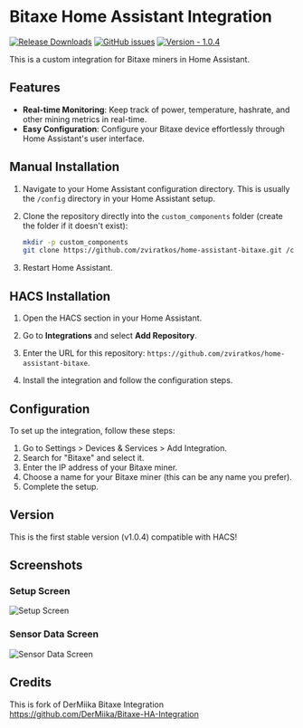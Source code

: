 # Bitaxe Home Assistant Integration

[![Release Downloads](https://img.shields.io/github/downloads/zviratkos/home-assistant-bitaxe/total)](https://github.com/zviratkos/home-assistant-bitaxe/releases)
[![GitHub issues](https://img.shields.io/github/issues/zviratkos/home-assistant-bitaxe)](https://github.com/zviratkos/home-assistant-bitaxe/issues)
[![Version - 1.0.4](https://img.shields.io/badge/version-1.0.4-blue)](https://github.com/zviratkos/home-assistant-bitaxe/releases)

This is a custom integration for Bitaxe miners in Home Assistant.

## Features

- **Real-time Monitoring**: Keep track of power, temperature, hashrate, and other mining metrics in real-time.
- **Easy Configuration**: Configure your Bitaxe device effortlessly through Home Assistant's user interface.

## Manual Installation

1. Navigate to your Home Assistant configuration directory. This is usually the `/config` directory in your Home Assistant setup.

2. Clone the repository directly into the `custom_components` folder (create the folder if it doesn't exist):
   ```bash
   mkdir -p custom_components
   git clone https://github.com/zviratkos/home-assistant-bitaxe.git /config/custom_components/bitaxe
   ```

3.  Restart Home Assistant.

## HACS Installation

1. Open the HACS section in your Home Assistant.

2. Go to **Integrations** and select **Add Repository**.

3. Enter the URL for this repository: `https://github.com/zviratkos/home-assistant-bitaxe`.

4. Install the integration and follow the configuration steps.

## Configuration

To set up the integration, follow these steps:

1. Go to Settings > Devices & Services > Add Integration.
2. Search for "Bitaxe" and select it.
3. Enter the IP address of your Bitaxe miner.
4.  Choose a name for your Bitaxe miner (this can be any name you prefer).
5.  Complete the setup.

## Version
This is the first stable version (v1.0.4) compatible with HACS!

## Screenshots

### Setup Screen
<img src="custom_components/bitaxe/images/Setup.png" alt="Setup Screen" style="max-width: 100%; height: auto;">

### Sensor Data Screen
<img src="custom_components/bitaxe/images/Sensor.png" alt="Sensor Data Screen" style="max-width: 100%; height: auto;">

## Credits
This is fork of DerMiika Bitaxe Integration https://github.com/DerMiika/Bitaxe-HA-Integration
